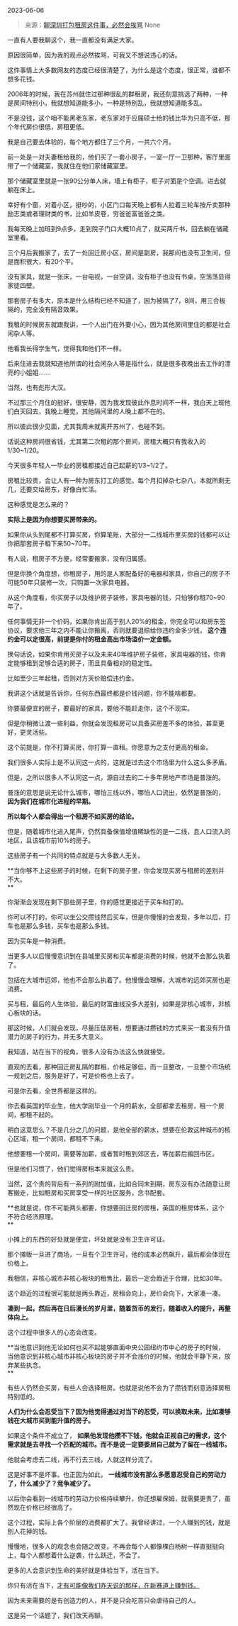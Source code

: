 2023-06-06

> 来源：[聊深圳打包租房这件事，必然会挨骂](http://mp.weixin.qq.com/s?__biz=MzU0MjYwNDU2Mw==&amp;mid=2247511290&amp;idx=1&amp;sn=1415e1238d17753d730933c48a1de429&amp;chksm=fb1ac086cc6d4990191a4776bd50daa37173ea5f385c3342f244b730cecaeaae0ac4f5f4cfb5&amp;scene=127#wechat_redirect)
> None

一直有人要我聊这个，我一直都没有满足大家。  

原因很简单，因为我的观点必然挨骂，可我又不想说违心的话。  

这件事情上大多数网友的态度已经很清楚了，为什么是这个态度，很正常，谁都不想多花钱。  

2006年的时候，我在苏州就住过那种很乱的群租房，我还刻意挑选了两种，一种是房间特别小，我就想知道能多小，一种是特别乱，我就想知道能多乱。  

不是没钱，这个咱不能黑老东家，老东家对于应届硕士给的钱比华为只高不低，那个年代房价很低，房租更低。  

我是自己要去体验的，每个地方都住了三个月，一共六个月。  

前一处是一对夫妻租给我的，他们买了一套小房子，一室一厅一卫那种，客厅里面带了一个储藏室，我就住在他们家储藏室里。  

那个储藏室里就是一张90公分单人床，墙上有柜子，柜子对面是个空调。进去就躺在床上。

幸好有个窗，对着小区，挺吵的，小区门口每天晚上都有人拉着三轮车按斤卖那种励志类或者理财类的书，比如羊皮卷，穷爸爸富爸爸之类。

我每天晚上加班到9点多，走到院子门口大概10点了，就买两斤书，回去躺在储藏室里看。  

三个月后我搬家了，去了一处回迁房小区，房间是劏房，我那间也没有卫生间，但是面积很大，有20个平。  

没有家具，就是一张床，一台电视，一台空调，没有柜子也没有书桌，空荡荡显得家徒四壁。  

那套房子有多大，原本是什么结构已经不知道了，因为被隔了7，8间，用三合板隔的，完全没有隔音效果。  

我租的时候房东就跟我讲，一个人出门在外要小心，因为其他房间里住的都是社会闲杂人等。  

他看我长得学生气，觉得我和他们不一样。  

后来住进去我就知道他所谓的社会闲杂人等是指什么，就是很多夜晚出去工作的漂亮的小姐姐.......  

当然，也有彪形大汉。  

不过那三个月住的挺好，很安静，因为我发现彼此作息时间不一样，我白天上班他们白天回去，我晚上睡觉，其他隔间里的人晚上都不在的。  

所以彼此很少见面，尤其我周末就离开苏州了，也碰不到。  

话说这种房间很省钱，尤其第二次租的那个房间，房租大概只有我收入的1/30~1/20。

今天很多年轻人一毕业的房租都接近自己起薪的1/3~1/2了。  

房租比较贵，会让人有一种为房东打工的感觉。每个月扣掉杂七杂八，本就所剩无几，还要交给房东，好像白忙活。

这种感觉是怎么来的？  

 **实际上是因为你想要买房带来的。**

如果你从头到尾都不打算买房，你算笔账，大部分一二线城市里买房的钱都可以让你把那套房子租下来50~70年。  

有人说，租房子不方便，经常要搬家，没有归属感。  

但是你换个角度想，你租房子，用的是人家配备好的电器和家具，你自己的房子不可能50年只装修一次，只购置一次家具电器。  

从这个角度看，你买房子以及维护房子装修，家具电器的钱，只怕够你租70~90年了。  

任何事情无非一个价码，如果你肯出高于别人20%的租金，你完全可以和房东签协议，要求他三年之内不能让你搬离，否则就要退赔给你违约金多少钱，
**这个违约金可以定很高，前提是你付的租金高出市场溢价一定金额。**  

换句话说，如果你肯用买房子以及未来40年维护房子装修，家具电器的钱，你肯定能够租到足够合适的房子，而且具备相对的稳定性。  

比如至少三年起租，否则对方天价赔偿违约金。

我讲这个话就是告诉你，任何东西最终都是价钱问题，你不能啥都要。

你要最便宜的房子，要最好的家具，要他不能赶走你，这个不现实。

但是你稍微让渡一些利益，你就会发现租房可以具备买房差不多的体验，甚至更好，更灵活些。

这个前提是，你不打算买房，你打算一直租。你愿意为之支付更高的租金。

我们很多人实际上是不认同这一点的，这就是过去这个市场里为什么这么多矛盾。  

但是，之所以很多人不认同这一点，源自过去的二十多年房地产市场是普涨的。

普涨的意思是说无论什么城市，哪怕三线以外，哪怕人口流出，依然是普涨的， **因为我们在城市化进程的早期。**

 **所以每个人都会得出一个租房不如买房的结论。**  

但是，随着城市化进入尾声，仍然具备保值增值稀缺性的是一二线，且人口流入的地区，且该城市前10%的房子。  

这些房子有一个共同的特点就是与大多数人无关。  

 **当你够不上这些房子的时候，在剩下的房子里，你会发现买房与租房的差别并不大。  
**

你渐渐会发现在剩下那些房子里，你的感觉更接近于买车和打的。

你可以不打的，你可以坐公交攒钱然后买车，但是你慢慢的会发现，多年以后，打车也是那么多钱，买车也是那么多钱。

因为买车是一种消费。  

当更多人以后慢慢意识到在县城里买房和买车都是消费的时候，他就不会那么执着了。  

包括在大城市远郊，他也不会那么执着了。他慢慢会理解，大城市的远郊买房也是消费。  

买与租，最后的人生体验，最后的财富曲线没多大差别，如果是非核心城市，非核心板块的话。  

那这时候，人们就会发现，尽量压低房租，想要通过攒钱的方式来买一套没有升值潜力的房子的行为，并无多大意义。  

我知道，站在当下的视角，很多人没有办法这么快就接受。

直观的去看，那种回迁房乱隔的群租，价格足够低，而一旦整改，一旦整个市场统一规划之后，服务是好了，可是价格也上去了。  

可是你去看，全世界都是这样的。  

你去看英国的毕业生，他大学刚毕业一个月的薪水，全部都拿去租房，租一个房间，都租不起的。  

明白这意思么？不是几分之几的问题，是他全部的薪水，想要在伦敦这种城市的核心区域，租一个房间，都租不下来。  

他想要租一个房间，需要等加薪，或者暂时租到郊区去，等加薪后搬回市区。  

但是他们习惯了，他们觉得房租本来就这么贵。  

当然，这个贵的背后有一系列的附加值，比如合同未到期，房东没有办法随意让房客搬走，比如租房和买房享受一样的社区服务，念书配套。  

 **也就是说，你不可能两头都要，你想要回迁房的房租，英国的租房体系，这个不符合经济原理。  
**

小摊上的东西的好处就是便宜，坏处就是没有卫生许可证。

那个摊贩一旦进了商场，一旦有个卫生许可，他的成本必然飙升，最后都会体现在价格上。  

我相信，非核心城市非核心板块的租售比，最后一定会趋近于合理，比如30年。  

这个趋近的过程很可能就是两头靠近，房租会向上，房价会向下，大家凑一凑。  

 **凑到一起，然后再在日后漫长的岁月里，随着货币的发行，随着收入的提升，再整体向上。**  

这个过程中很多人的心态会改变。  

**当他意识到他无论如何也买不起能够直面中央公园纽约市中心的房子的时候，当他意识到非核心城市非核心板块的房子并不会涨价的时候，他就会平静下来，放弃某些执念。  
**

有些人仍然会买房，有些人会选择租房。也就是说他不会为了攒钱而刻意选择房租特别低的。  

 **人们为什么会忍受当下？因为他觉得通过对当下的忍受，可以换取未来，比如凑够钱在大城市买到能升值的房子。**

如果这个条件不成立了， **如果他发现他攒不下钱，他就会正视自己的需求，这个需求就是去寻找一个匹配的城市。而不是说一定要委屈自己就为了留在一线城市。**

他就会考虑去二线，再不行去三线，人就这样分流了。

这是好事不是坏事。也正因为如此， **一线城市没有那么多愿意忍受自己的劳动力了，什么减少了？竞争减少了。**  

以后你会看到一线城市的劳动力价格持续攀升，你还想雇保姆，就需要更贵了，虽然现在价格已经很高了。  

这个过程，实际上各个阶层的消费都扩大了。我曾经讲过，一个人赚到的钱，就是别人花掉的钱。  

慢慢地，很多人的观念也会随之改变。不再会每个人都像棵白杨树一样直挺挺向上，每个人都想着什么逆袭，什么跃迁，不会了。  

更多的人会意识到生命的美好就是体验当下，活在当下。  

你只有活在当下，[才有可能像我们昨天说的那样，在新赛道上赚到钱。](http://mp.weixin.qq.com/s?__biz=Mzg4MTg2MzU3Mg==&mid=2247484108&idx=1&sn=6355300b189f9ce7c16dd8aaf68c527e&chksm=cf5e3c37f829b521863070046a28c0487f12917edcdc9b294665051ba89d61d0c06520d10274&scene=21#wechat_redirect)

因为未来需要的是有创造力的人，并不是只会吃苦只会虐待自己的人。

这是另一个话题了，我们改天再聊。

